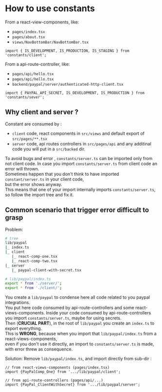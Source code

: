 # How to use constants

From a react-view-components, like:

- `pages/index.tsx`
- `pages/about.tsx`
- `views/NavBottomBar/NavBottomBar.tsx`

```tsx
import { IS_DEVELOPMENT, IS_PRODUCTION, IS_STAGING } from 'constants/client';
```

From a api-route-controller, like:

- `pages/api/hello.tsx`
- `pages/api/hello.tsx`
- `backend/paypal/server/authenticated-http-client.tsx`

```tsx
import { PAYPAL_API_SECRET, IS_DEVELOPMENT, IS_PRODUCTION } from 'constants/sever';
```

## Why client and server ?

Constant are consumed by :

- `client` code, react components in `src/views` and default export of `src/pages/**.tsx`
- `server` code, api routes controllers in `src/pages/api` and any additinal code you will put in a `src/backed` dir.

To avoid bugs and error , `constants/server.ts` can be imported only from not client code.
In case you import `constants/server.ts` from client code an error will thrown.  
Sometimes happen that you don't think to have imported `constant/server.ts` in your client code,  
but the error shows anyway.  
This means that one of your import internally imports `constants/server.ts`, so follow the import tree and fix it.  

## Common scenario that trigger error difficult to grasp

Problem:

```bash
# tree
lib/paypal
|_ index.ts
|_ client
   |_ react-comp-one.tsx
   |_ react-comp-two.tsx
|_ server
   |_ paypal-client-with-secret.tsx

# lib/paypal/index.ts
export * from './server/';
export * from './client/';
```

You create a `lib/paypal` to condense here all code related to you paypal integrations.  
You put here code consumed by api-route-controllers and some react-views-components.
Inside your code consumed by api-route-controllers you import `constants/server.ts`, maybe for using secrets.  
Then (**CRUCIAL PART**), in the root of `lib/paypal` you create an `index.ts` to export everything.  
This is **WRONG**, because when you import that `lib/paypal/index.ts` from a react-views-components,  
even if you don't use it directly, an import to `constants/server.ts` is made, with error threw as consequence.  

Solution:
Remove `lib/paypal/index.ts`, and import directly from sub-dir :

```tsx
// from react-views-components (pages/index.tsx)
import {PayPalComp_One} from '.../lib/paypal/client';

// from api-route-controllers (pages/api/...)
import {PayPal_ClientWithSecret} from '.../lib/paypal/server';
```
